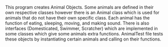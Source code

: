 This program creates Animal Objects. Some animals are defined in their own respective classes however there is an Animal class which is used for animals that do not have their own specific class. Each animal has the function of eating, sleeping, moving, and making sound. There is also interfaces (Domesticated, Swimmer, Scratcher) which are implemented in some classes which give some animals extra functions. AnimalTest file tests these objects by instantiating certain animals and calling on their functions. 
